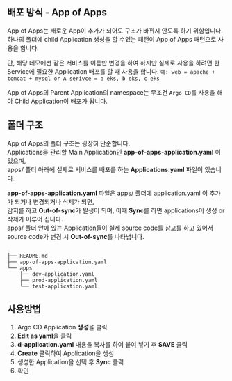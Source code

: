 ## 배포 방식 - App of Apps

App of Apps는 새로운 App이 추가가 되어도 구조가 바뀌지 안도록 하기 위함입니다.
하나의 폴더에 child Application 생성을 할 수있는 패턴이 App of Apps 패턴으로 사용을 합니다.

단, 해당 데모에선 같은 서비스를 이름만 변경을 하여 하지만 실제로 사용을 하려면 한 Service에 필요한 Application 배포를 할 때 사용을 합니다.
`예: web = apache + tomcat + mysql or A serivce = a eks, b eks, c eks`

App of Apps의 Parent Application의 namespace는 무조건 `Argo CD`를 사용을 해야 Child Application이 배포가 됩니다.

## 폴더 구조
App of Apps의 폴더 구조는 굉장히 단순합니다.  
Applications을 관리할 Main Application인 **app-of-apps-application.yaml** 이 있으며,  
apps/ 폴더 아래에 실제로 서비스를 배포를 하는 **Applications.yaml** 파일이 있습니다.  

**app-of-apps-application.yaml** 파일은 apps/ 폴더에 application.yaml 이 추가가 되거나 변경되거나 삭제가 되면,  
감지를 하고 **Out-of-sync**가 발생이 되며, 이때 **Sync**를 하면 applications이 생성 or 삭제가 이루어 집니다.  
apps/ 폴더 안에 있는 Application들이 실제 source code를 참고를 하고 있어서 source code가 변경 시 **Out-of-sync**를 나타냅니다.

```
.
├── README.md
├── app-of-apps-application.yaml
└── apps
    ├── dev-application.yaml
    ├── prod-application.yaml
    └── test-application.yaml
```

## 사용방법
1. Argo CD Application **생성**을 클릭 
2. **Edit as yaml**을 클릭
3. **d-application.yaml** 내용을 복사를 하여 붙여 넣기 후 **SAVE** 클릭
4. **Create** 클릭하여 Application을 생성
5. 생성한 Application을 선택 후 **Sync** 클릭
6. 확인